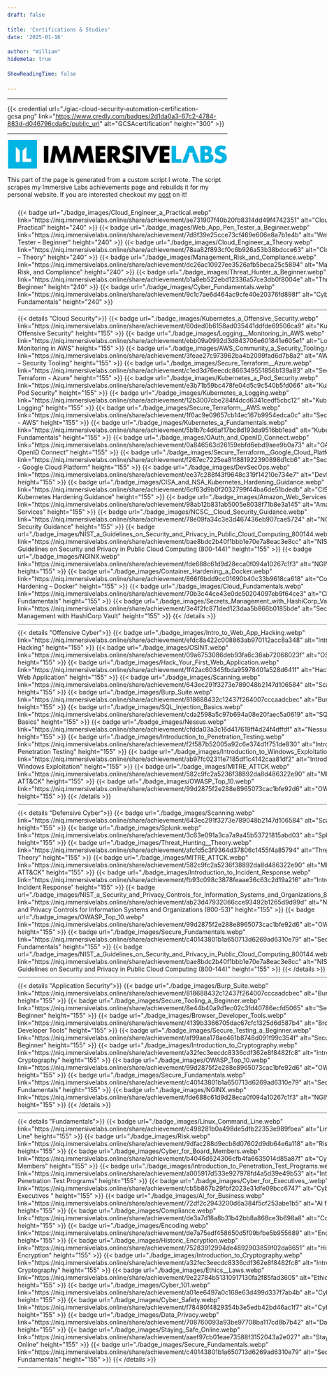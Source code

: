 ```yaml
---
draft: false

title: 'Certifications & Studies'
date: '2025-01-16'

author: "William"
hidemeta: true

ShowReadingTime: false

---
```



<style>
    #program_list {
        width: 800px;
    }

    #program_item {
        width: 100%;
        overflow: hidden;
        float: none;
        padding: 10px 0;
        border-bottom: 1px solid #666;
    }
    #credential {
        padding: inherit;
        margin:auto;
        display: block;
    }
</style>

---

 {{< credential url="./giac-cloud-security-automation-certification-gcsa.png" link="https://www.credly.com/badges/2d1da0a3-67c2-4784-883d-d046796cda6c/public_url" alt="GCSAcertification" height="300" >}} 

---
![Alt](immersive_labs_logo.webp#center)

This part of the page is generated from a custom script I wrote. The script scrapes my Immersive Labs achievements page and rebuilds it for my personal website. If you are interested checkout my [post](/blog/tech/coding-convenience-immersive-labs-achievements-scraper/) on it! 


     
 <ul id="program_list"> 
       <li id="program_item"> 
  {{< badge url="./badge_images/Cloud_Engineer_a_Practical.webp" link="https://niq.immersivelabs.online/share/achievement/ae731907f40b20fb8314dd49f4742351" alt="Cloud Engineer – Practical" height="240" >}} 
 {{< badge url="./badge_images/Web_App_Pen_Tester_a_Beginner.webp" link="https://niq.immersivelabs.online/share/achievement/7d8f39e25cce73cf469e606e8a7b1e4b" alt="Web App Pen Tester – Beginner" height="240" >}} 
 {{< badge url="./badge_images/Cloud_Engineer_a_Theory.webp" link="https://niq.immersivelabs.online/share/achievement/78aa82f893cf0c6b926a53b38bdcce63" alt="Cloud Engineer – Theory" height="240" >}} 
{{< badge url="./badge_images/Management_Risk_and_Compliance.webp" link="https://niq.immersivelabs.online/share/achievement/dc26ac10927ee3526afb5beca25c5894" alt="Management, Risk, and Compliance" height="240" >}} 
  {{< badge url="./badge_images/Threat_Hunter_a_Beginner.webp" link="https://niq.immersivelabs.online/share/achievement/b1a8eb522ebd12336a57ce3db0f8004e" alt="Threat Hunter – Beginner" height="240" >}} 
 {{< badge url="./badge_images/Cyber_Fundamentals.webp" link="https://niq.immersivelabs.online/share/achievement/9c1c7ae6d464ac9cfe40e20376fd898f" alt="Cyber Fundamentals" height="240" >}} 
 </li> 

<li id="program_item"> 
{{< details "Cloud Security">}}
{{< badge url="./badge_images/Kubernetes_a_Offensive_Security.webp" link="https://niq.immersivelabs.online/share/achievement/60ded0b6158ad035441ddfde69506ca9" alt="Kubernetes – Offensive Security" height="155" >}} 
{{< badge url="./badge_images/Logging__Monitoring_in_AWS.webp" link="https://niq.immersivelabs.online/share/achievement/ebb09a0992d3d843706e601841e605e1" alt="Logging & Monitoring in AWS" height="155" >}} 
{{< badge url="./badge_images/AWS_Community_a_Security_Tooling.webp" link="https://niq.immersivelabs.online/share/achievement/3feae27c973962ba4b2099fad6d7b8a2" alt="AWS Community – Security Tooling" height="155" >}} 
{{< badge url="./badge_images/Secure_Terraform__Azure.webp" link="https://niq.immersivelabs.online/share/achievement/c1ed3d76eecdc866349551856b139a83" alt="Secure Terraform - Azure" height="155" >}} 
{{< badge url="./badge_images/Kubernetes_a_Pod_Security.webp" link="https://niq.immersivelabs.online/share/achievement/e3b71b59bc478fe04d5c9c540b5fd066" alt="Kubernetes – Pod Security" height="155" >}} 
{{< badge url="./badge_images/Kubernetes_a_Logging.webp" link="https://niq.immersivelabs.online/share/achievement/12b3007cbe284f4dcd6341cedf5cbc12" alt="Kubernetes – Logging" height="155" >}} 
{{< badge url="./badge_images/Secure_Terraform__AWS.webp" link="https://niq.immersivelabs.online/share/achievement/1f0ac9e09657cb14ec167b9954edca0c" alt="Secure Terraform - AWS" height="155" >}} 
{{< badge url="./badge_images/Kubernetes_a_Fundamentals.webp" link="https://niq.immersivelabs.online/share/achievement/5b1b7c4d6af17bc8d193da9516bb1ead" alt="Kubernetes – Fundamentals" height="155" >}} 
{{< badge url="./badge_images/OAuth_and_OpenID_Connect.webp" link="https://niq.immersivelabs.online/share/achievement/0a846563d26159ebfd6ebd9aee9b0a73" alt="OAuth and OpenID Connect" height="155" >}} 
{{< badge url="./badge_images/Secure_Terraform__Google_Cloud_Platform.webp" link="https://niq.immersivelabs.online/share/achievement/f267ec7225ea81f881922390898d1cb6" alt="Secure Terraform - Google Cloud Platform" height="155" >}} 
{{< badge url="./badge_images/DevSecOps.webp" link="https://niq.immersivelabs.online/share/achievement/ee37c288f43f9648c319f14210e734e7" alt="DevSecOps" height="155" >}} 
{{< badge url="./badge_images/CISA_and_NSA_Kubernetes_Hardening_Guidance.webp" link="https://niq.immersivelabs.online/share/achievement/6cf63d9b0f2032799f44ba6de51bdedb" alt="CISA and NSA Kubernetes Hardening Guidance" height="155" >}} 
{{< badge url="./badge_images/Amazon_Web_Services.webp" link="https://niq.immersivelabs.online/share/achievement/98ab12b831ab5005e8038f71b8e3a145" alt="Amazon Web Services" height="155" >}} 
{{< badge url="./badge_images/NCSC__Cloud_Security_Guidance.webp" link="https://niq.immersivelabs.online/share/achievement/78e09fa34c3e3d467436eb907cae5724" alt="NCSC - Cloud Security Guidance" height="155" >}} 
{{< badge url="./badge_images/NIST_a_Guidelines_on_Security_and_Privacy_in_Public_Cloud_Computing_800144.webp" link="https://niq.immersivelabs.online/share/achievement/bae8bdc2b40f1bbb1e70e7a8eac3e8cc" alt="NIST – Guidelines on Security and Privacy in Public Cloud Computing (800-144)" height="155" >}} 
{{< badge url="./badge_images/NGINX.webp" link="https://niq.immersivelabs.online/share/achievement/fde688c61d9d28eca0f094a10267c1f3" alt="NGINX" height="155" >}} 
{{< badge url="./badge_images/Container_Hardening_a_Docker.webp" link="https://niq.immersivelabs.online/share/achievement/866f6bdd9cc01690b40c33b9618ca618" alt="Container Hardening – Docker" height="155" >}} 
{{< badge url="./badge_images/Cloud_Fundamentals.webp" link="https://niq.immersivelabs.online/share/achievement/70b3c44ce43e0dc50204097eb9f64ce3" alt="Cloud Fundamentals" height="155" >}} 
{{< badge url="./badge_images/Secrets_Management_with_HashiCorp_Vault.webp" link="https://niq.immersivelabs.online/share/achievement/3e4f2fc871ded123daa5b866b0185bde" alt="Secrets Management with HashiCorp Vault" height="155" >}}  
{{< /details >}}
</li>


<li id="program_item"> 
{{< details "Offensive Cyber">}}
{{< badge url="./badge_images/Intro_to_Web_App_Hacking.webp" link="https://niq.immersivelabs.online/share/achievement/efdc8a422c008863ab970112acc8a348" alt="Intro to Web App Hacking" height="155" >}} 
{{< badge url="./badge_images/OSINT.webp" link="https://niq.immersivelabs.online/share/achievement/09a6753086deb93fa6c36ab72068023f" alt="OSINT" height="155" >}} 
{{< badge url="./badge_images/Hack_Your_First_Web_Application.webp" link="https://niq.immersivelabs.online/share/achievement/1f42ac60345fbda95978401a528d641f" alt="Hack Your First Web Application" height="155" >}} 
{{< badge url="./badge_images/Scanning.webp" link="https://niq.immersivelabs.online/share/achievement/643ec291f3273e789048b2147d106584" alt="Scanning" height="155" >}} 
{{< badge url="./badge_images/Burp_Suite.webp" link="https://niq.immersivelabs.online/share/achievement/818688432c12437f264007cccaadcbec" alt="Burp Suite" height="155" >}} 
{{< badge url="./badge_images/SQL_Injection_Basics.webp" link="https://niq.immersivelabs.online/share/achievement/cda2598a5c97b694a08e20faec5a0619" alt="SQL Injection Basics" height="155" >}} 
{{< badge url="./badge_images/Nessus.webp" link="https://niq.immersivelabs.online/share/achievement/cfdda03a3c16d417619ff4d24f4dffdf" alt="Nessus" height="155" >}} 
{{< badge url="./badge_images/Introduction_to_Penetration_Testing.webp" link="https://niq.immersivelabs.online/share/achievement/f2f587b52005a92c6e374d1f751de830" alt="Introduction to Penetration Testing" height="155" >}} 
{{< badge url="./badge_images/Introduction_to_Windows_Exploitation.webp" link="https://niq.immersivelabs.online/share/achievement/ab97fc02311e7185df1c4142caa81df2" alt="Introduction to Windows Exploitation" height="155" >}} 
{{< badge url="./badge_images/MITRE_ATTCK.webp" link="https://niq.immersivelabs.online/share/achievement/582c9fc2a5236f38892da8d486322e90" alt="MITRE ATT&CK" height="155" >}} 
{{< badge url="./badge_images/OWASP_Top_10.webp" link="https://niq.immersivelabs.online/share/achievement/99d2875f2e288e8965073cac1bfe92d6" alt="OWASP Top 10" height="155" >}}  
{{< /details >}}
</li>

 <li id="program_item"> 
{{< details "Defensive Cyber">}}
{{< badge url="./badge_images/Scanning.webp" link="https://niq.immersivelabs.online/share/achievement/643ec291f3273e789048b2147d106584" alt="Scanning" height="155" >}} 
{{< badge url="./badge_images/Splunk.webp" link="https://niq.immersivelabs.online/share/achievement/3c63e091a3ca7a9a45b53721815abd03" alt="Splunk" height="155" >}} 
{{< badge url="./badge_images/Threat_Hunting__Theory.webp" link="https://niq.immersivelabs.online/share/achievement/afcfd5c3f9364d37806c1455f4a85794" alt="Threat Hunting - Theory" height="155" >}} 
{{< badge url="./badge_images/MITRE_ATTCK.webp" link="https://niq.immersivelabs.online/share/achievement/582c9fc2a5236f38892da8d486322e90" alt="MITRE ATT&CK" height="155" >}} 
{{< badge url="./badge_images/Introduction_to_Incident_Response.webp" link="https://niq.immersivelabs.online/share/achievement/fb93c098c3878feaae36c63c2d19a216" alt="Introduction to Incident Response" height="155" >}} 
{{< badge url="./badge_images/NIST_a_Security_and_Privacy_Controls_for_Information_Systems_and_Organizations_80053.webp" link="https://niq.immersivelabs.online/share/achievement/ab23d47932066cce93492b1265d9d99d" alt="NIST – Security and Privacy Controls for Information Systems and Organizations (800-53)" height="155" >}} 
{{< badge url="./badge_images/OWASP_Top_10.webp" link="https://niq.immersivelabs.online/share/achievement/99d2875f2e288e8965073cac1bfe92d6" alt="OWASP Top 10" height="155" >}} 
{{< badge url="./badge_images/Secure_Fundamentals.webp" link="https://niq.immersivelabs.online/share/achievement/c40143801b1a650713d6269ad6310e79" alt="Secure Fundamentals" height="155" >}} 
{{< badge url="./badge_images/NIST_a_Guidelines_on_Security_and_Privacy_in_Public_Cloud_Computing_800144.webp" link="https://niq.immersivelabs.online/share/achievement/bae8bdc2b40f1bbb1e70e7a8eac3e8cc" alt="NIST – Guidelines on Security and Privacy in Public Cloud Computing (800-144)" height="155" >}}  
{{< /details >}}
</li>


<li id="program_item">
{{< details "Application Security">}}
{{< badge url="./badge_images/Burp_Suite.webp" link="https://niq.immersivelabs.online/share/achievement/818688432c12437f264007cccaadcbec" alt="Burp Suite" height="155" >}} 
{{< badge url="./badge_images/Secure_Tooling_a_Beginner.webp" link="https://niq.immersivelabs.online/share/achievement/8e44b40a9d1ec02c3fd40786ecfd5065" alt="Secure Tooling – Beginner" height="155" >}} 
{{< badge url="./badge_images/Browser_Developer_Tools.webp" link="https://niq.immersivelabs.online/share/achievement/4139b3366705dac67cfc1325d6d587b4" alt="Browser Developer Tools" height="155" >}} 
{{< badge url="./badge_images/Secure_Testing_a_Beginner.webp" link="https://niq.immersivelabs.online/share/achievement/af99aea178ae461b8748d091f99c354f" alt="Secure Testing – Beginner" height="155" >}} 
{{< badge url="./badge_images/Introduction_to_Cryptography.webp" link="https://niq.immersivelabs.online/share/achievement/a32fec3eecdc8336cdf362e8f8482fc8" alt="Introduction to Cryptography" height="155" >}} 
{{< badge url="./badge_images/OWASP_Top_10.webp" link="https://niq.immersivelabs.online/share/achievement/99d2875f2e288e8965073cac1bfe92d6" alt="OWASP Top 10" height="155" >}} 
{{< badge url="./badge_images/Secure_Fundamentals.webp" link="https://niq.immersivelabs.online/share/achievement/c40143801b1a650713d6269ad6310e79" alt="Secure Fundamentals" height="155" >}} 
{{< badge url="./badge_images/NGINX.webp" link="https://niq.immersivelabs.online/share/achievement/fde688c61d9d28eca0f094a10267c1f3" alt="NGINX" height="155" >}}  
{{< /details >}}
</li>

<li id="program_item">
{{< details "Fundamentals">}} 
{{< badge url="./badge_images/Linux_Command_Line.webp" link="https://niq.immersivelabs.online/share/achievement/c498281b0a498de5dfb22353e989fbea" alt="Linux Command Line" height="155" >}} 
{{< badge url="./badge_images/Risk.webp" link="https://niq.immersivelabs.online/share/achievement/9dfac288d9ecb8d07602d9db64e6a118" alt="Risk" height="155" >}} 
{{< badge url="./badge_images/Cyber_for_Board_Members.webp" link="https://niq.immersivelabs.online/share/achievement/b4046d624306cfb4fa6635014d85a87f" alt="Cyber for Board Members" height="155" >}} 
{{< badge url="./badge_images/Introduction_to_Penetration_Test_Programs.webp" link="https://niq.immersivelabs.online/share/achievement/a005917d533e927978fd4a5d39e49b53" alt="Introduction to Penetration Test Programs" height="155" >}} 
{{< badge url="./badge_images/Cyber_for_Executives_.webp" link="https://niq.immersivelabs.online/share/achievement/cb5b867b29fbf2023e31dfe09bcc6747" alt="Cyber for Executives " height="155" >}} 
{{< badge url="./badge_images/AI_for_Business.webp" link="https://niq.immersivelabs.online/share/achievement/72df2c2943200d6a384f5cf253abe1b5" alt="AI for Business" height="155" >}} 
{{< badge url="./badge_images/Compliance.webp" link="https://niq.immersivelabs.online/share/achievement/de3a7d18a8b31b42bb8a868ce3b698a8" alt="Compliance" height="155" >}} 
{{< badge url="./badge_images/Encoding.webp" link="https://niq.immersivelabs.online/share/achievement/de7a75edf458650d5f09bfbe5b955689" alt="Encoding" height="155" >}} 
{{< badge url="./badge_images/Historic_Encryption.webp" link="https://niq.immersivelabs.online/share/achievement/75283912994de4892903859f02da6651" alt="Historic Encryption" height="155" >}} 
{{< badge url="./badge_images/Introduction_to_Cryptography.webp" link="https://niq.immersivelabs.online/share/achievement/a32fec3eecdc8336cdf362e8f8482fc8" alt="Introduction to Cryptography" height="155" >}} 
{{< badge url="./badge_images/Ethics__Laws.webp" link="https://niq.immersivelabs.online/share/achievement/9e22784b51310917130fa2f85fad3605" alt="Ethics & Laws" height="155" >}} 
{{< badge url="./badge_images/Cyber_101.webp" link="https://niq.immersivelabs.online/share/achievement/a01ee6497a0c168e63d499d337f7ab4b" alt="Cyber 101" height="155" >}} 
{{< badge url="./badge_images/Cyber_Safety.webp" link="https://niq.immersivelabs.online/share/achievement/f78480f4829354b3e5edb42bd46ac1f7" alt="Cyber Safety" height="155" >}} 
{{< badge url="./badge_images/Data_Privacy.webp" link="https://niq.immersivelabs.online/share/achievement/708760093a93be97708ba117cd8b7b42" alt="Data Privacy" height="155" >}} 
{{< badge url="./badge_images/Staying_Safe_Online.webp" link="https://niq.immersivelabs.online/share/achievement/aaef97cb01eae73588f3152043a2e027" alt="Staying Safe Online" height="155" >}} 
{{< badge url="./badge_images/Secure_Fundamentals.webp" link="https://niq.immersivelabs.online/share/achievement/c40143801b1a650713d6269ad6310e79" alt="Secure Fundamentals" height="155" >}}  
{{< /details >}}
</li> 
</ul>